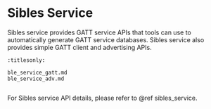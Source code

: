 # Sibles Service

Sibles service provides GATT service APIs that tools can use to automatically generate GATT service databases. Sibles service also provides simple GATT client and advertising APIs.

```{toctree}
:titlesonly:

ble_service_gatt.md
ble_service_adv.md


```

For Sibles service API details, please refer to @ref sibles_service.
